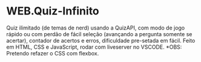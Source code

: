 # WEB.Quiz-Infinito
Quiz ilimitado (de temas de nerd) usando a QuizAPI, com modo de jogo rápido ou com perdão de fácil seleção (avançando a pergunta somente se acertar), contador de acertos e erros, dificuldade pre-setada em fácil. Feito em HTML, CSS e JavaScript, rodar com liveserver no VSCODE. *OBS: Pretendo refazer o CSS com flexbox.
